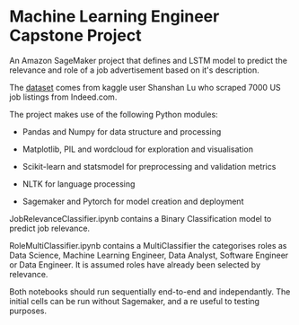 # Machine Learning Engineer Capstone Project

An Amazon SageMaker project that defines and LSTM model to predict the relevance and role of a job advertisement based on it's description.

The [dataset](https://www.kaggle.com/sl6149/data-scientist-job-market-in-the-us) comes from kaggle user Shanshan Lu who scraped 7000 US job listings from Indeed.com.

The project makes use of the following Python modules:
- Pandas and Numpy for data structure and processing

- Matplotlib, PIL and wordcloud for exploration and visualisation

- Scikit-learn and statsmodel for preprocessing and validation metrics

- NLTK for language processing

- Sagemaker and Pytorch for model creation and deployment

JobRelevanceClassifier.ipynb contains a Binary Classification model to predict job relevance.

RoleMultiClassifier.ipynb contains a MultiClassifier the categorises roles as Data Science, Machine Learning Engineer, Data Analyst, Software Engineer or Data Engineer. It is assumed roles have already been selected by relevance.

Both notebooks should run sequentially end-to-end and independantly. The initial cells can be run without Sagemaker, and a re useful to testing purposes.

